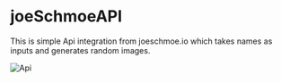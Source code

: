 # joeSchmoeAPI

This is simple Api integration from joeschmoe.io which takes names as inputs and generates random images.

![Api](https://user-images.githubusercontent.com/69452118/128607375-32b32d7b-862c-495d-9e8a-0c2dfc3e3532.png)


